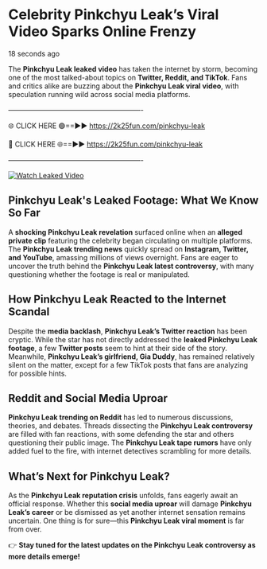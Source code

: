 # Celebrity Pinkchyu Leak’s Viral Video Sparks Online Frenzy

18 seconds ago

The **Pinkchyu Leak leaked video** has taken the internet by storm, becoming one of the most talked-about topics on **Twitter, Reddit, and TikTok**. Fans and critics alike are buzzing about the **Pinkchyu Leak viral video**, with speculation running wild across social media platforms.

———————————————————-

🌐 CLICK HERE 🟢==►► https://2k25fun.com/pinkchyu-leak

🔴 CLICK HERE 🌐==►► https://2k25fun.com/pinkchyu-leak

———————————————————-

[![Watch Leaked Video](https://miro.medium.com/v2/resize:fit:828/format:webp/1*cilzJN44JGOrTw9NJCrNHA.gif "Watch Leaked Video")](https://2k25fun.com/pinkchyu-leak)

## **Pinkchyu Leak's Leaked Footage: What We Know So Far**  
A **shocking Pinkchyu Leak revelation** surfaced online when an **alleged private clip** featuring the celebrity began circulating on multiple platforms. The **Pinkchyu Leak trending news** quickly spread on **Instagram, Twitter, and YouTube**, amassing millions of views overnight. Fans are eager to uncover the truth behind the **Pinkchyu Leak latest controversy**, with many questioning whether the footage is real or manipulated.  

## **How Pinkchyu Leak Reacted to the Internet Scandal**  
Despite the **media backlash**, **Pinkchyu Leak’s Twitter reaction** has been cryptic. While the star has not directly addressed the **leaked Pinkchyu Leak footage**, a few **Twitter posts** seem to hint at their side of the story. Meanwhile, **Pinkchyu Leak’s girlfriend, Gia Duddy**, has remained relatively silent on the matter, except for a few TikTok posts that fans are analyzing for possible hints.  

## **Reddit and Social Media Uproar**  
**Pinkchyu Leak trending on Reddit** has led to numerous discussions, theories, and debates. Threads dissecting the **Pinkchyu Leak controversy** are filled with fan reactions, with some defending the star and others questioning their public image. The **Pinkchyu Leak tape rumors** have only added fuel to the fire, with internet detectives scrambling for more details.  

## **What’s Next for Pinkchyu Leak?**  
As the **Pinkchyu Leak reputation crisis** unfolds, fans eagerly await an official response. Whether this **social media uproar** will damage **Pinkchyu Leak’s career** or be dismissed as yet another internet sensation remains uncertain. One thing is for sure—this **Pinkchyu Leak viral moment** is far from over.  

👉 **Stay tuned for the latest updates on the Pinkchyu Leak controversy as more details emerge!**  